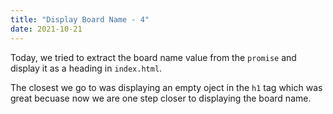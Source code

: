 ```yaml
---
title: "Display Board Name - 4"
date: 2021-10-21
---
```


Today, we tried to extract the board name value from the `promise` and display it as a heading in `index.html`.

The closest we go to was displaying an empty oject in the `h1` tag which was great becuase now we are one step closer to displaying the board name.
